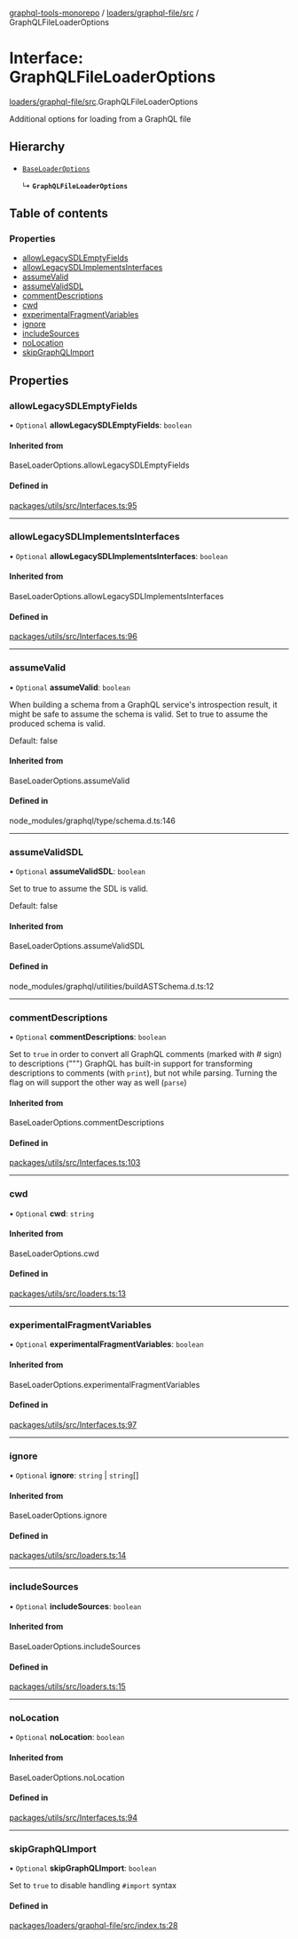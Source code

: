 [graphql-tools-monorepo](../README) /
[loaders/graphql-file/src](../modules/loaders_graphql_file_src) / GraphQLFileLoaderOptions

# Interface: GraphQLFileLoaderOptions

[loaders/graphql-file/src](../modules/loaders_graphql_file_src).GraphQLFileLoaderOptions

Additional options for loading from a GraphQL file

## Hierarchy

- [`BaseLoaderOptions`](../modules/utils_src#baseloaderoptions)

  ↳ **`GraphQLFileLoaderOptions`**

## Table of contents

### Properties

- [allowLegacySDLEmptyFields](loaders_graphql_file_src.GraphQLFileLoaderOptions#allowlegacysdlemptyfields)
- [allowLegacySDLImplementsInterfaces](loaders_graphql_file_src.GraphQLFileLoaderOptions#allowlegacysdlimplementsinterfaces)
- [assumeValid](loaders_graphql_file_src.GraphQLFileLoaderOptions#assumevalid)
- [assumeValidSDL](loaders_graphql_file_src.GraphQLFileLoaderOptions#assumevalidsdl)
- [commentDescriptions](loaders_graphql_file_src.GraphQLFileLoaderOptions#commentdescriptions)
- [cwd](loaders_graphql_file_src.GraphQLFileLoaderOptions#cwd)
- [experimentalFragmentVariables](loaders_graphql_file_src.GraphQLFileLoaderOptions#experimentalfragmentvariables)
- [ignore](loaders_graphql_file_src.GraphQLFileLoaderOptions#ignore)
- [includeSources](loaders_graphql_file_src.GraphQLFileLoaderOptions#includesources)
- [noLocation](loaders_graphql_file_src.GraphQLFileLoaderOptions#nolocation)
- [skipGraphQLImport](loaders_graphql_file_src.GraphQLFileLoaderOptions#skipgraphqlimport)

## Properties

### allowLegacySDLEmptyFields

• `Optional` **allowLegacySDLEmptyFields**: `boolean`

#### Inherited from

BaseLoaderOptions.allowLegacySDLEmptyFields

#### Defined in

[packages/utils/src/Interfaces.ts:95](https://github.com/ardatan/graphql-tools/blob/master/packages/utils/src/Interfaces.ts#L95)

---

### allowLegacySDLImplementsInterfaces

• `Optional` **allowLegacySDLImplementsInterfaces**: `boolean`

#### Inherited from

BaseLoaderOptions.allowLegacySDLImplementsInterfaces

#### Defined in

[packages/utils/src/Interfaces.ts:96](https://github.com/ardatan/graphql-tools/blob/master/packages/utils/src/Interfaces.ts#L96)

---

### assumeValid

• `Optional` **assumeValid**: `boolean`

When building a schema from a GraphQL service's introspection result, it might be safe to assume the
schema is valid. Set to true to assume the produced schema is valid.

Default: false

#### Inherited from

BaseLoaderOptions.assumeValid

#### Defined in

node_modules/graphql/type/schema.d.ts:146

---

### assumeValidSDL

• `Optional` **assumeValidSDL**: `boolean`

Set to true to assume the SDL is valid.

Default: false

#### Inherited from

BaseLoaderOptions.assumeValidSDL

#### Defined in

node_modules/graphql/utilities/buildASTSchema.d.ts:12

---

### commentDescriptions

• `Optional` **commentDescriptions**: `boolean`

Set to `true` in order to convert all GraphQL comments (marked with # sign) to descriptions (""")
GraphQL has built-in support for transforming descriptions to comments (with `print`), but not while
parsing. Turning the flag on will support the other way as well (`parse`)

#### Inherited from

BaseLoaderOptions.commentDescriptions

#### Defined in

[packages/utils/src/Interfaces.ts:103](https://github.com/ardatan/graphql-tools/blob/master/packages/utils/src/Interfaces.ts#L103)

---

### cwd

• `Optional` **cwd**: `string`

#### Inherited from

BaseLoaderOptions.cwd

#### Defined in

[packages/utils/src/loaders.ts:13](https://github.com/ardatan/graphql-tools/blob/master/packages/utils/src/loaders.ts#L13)

---

### experimentalFragmentVariables

• `Optional` **experimentalFragmentVariables**: `boolean`

#### Inherited from

BaseLoaderOptions.experimentalFragmentVariables

#### Defined in

[packages/utils/src/Interfaces.ts:97](https://github.com/ardatan/graphql-tools/blob/master/packages/utils/src/Interfaces.ts#L97)

---

### ignore

• `Optional` **ignore**: `string` \| `string`[]

#### Inherited from

BaseLoaderOptions.ignore

#### Defined in

[packages/utils/src/loaders.ts:14](https://github.com/ardatan/graphql-tools/blob/master/packages/utils/src/loaders.ts#L14)

---

### includeSources

• `Optional` **includeSources**: `boolean`

#### Inherited from

BaseLoaderOptions.includeSources

#### Defined in

[packages/utils/src/loaders.ts:15](https://github.com/ardatan/graphql-tools/blob/master/packages/utils/src/loaders.ts#L15)

---

### noLocation

• `Optional` **noLocation**: `boolean`

#### Inherited from

BaseLoaderOptions.noLocation

#### Defined in

[packages/utils/src/Interfaces.ts:94](https://github.com/ardatan/graphql-tools/blob/master/packages/utils/src/Interfaces.ts#L94)

---

### skipGraphQLImport

• `Optional` **skipGraphQLImport**: `boolean`

Set to `true` to disable handling `#import` syntax

#### Defined in

[packages/loaders/graphql-file/src/index.ts:28](https://github.com/ardatan/graphql-tools/blob/master/packages/loaders/graphql-file/src/index.ts#L28)
